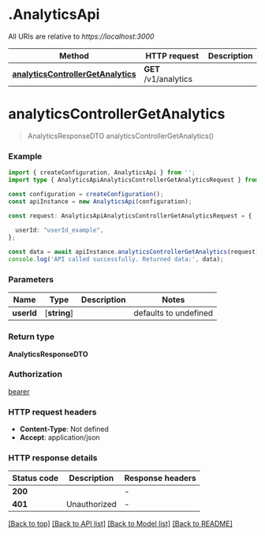 # .AnalyticsApi

All URIs are relative to *https://localhost:3000*

Method | HTTP request | Description
------------- | ------------- | -------------
[**analyticsControllerGetAnalytics**](AnalyticsApi.md#analyticsControllerGetAnalytics) | **GET** /v1/analytics | 


# **analyticsControllerGetAnalytics**
> AnalyticsResponseDTO analyticsControllerGetAnalytics()


### Example


```typescript
import { createConfiguration, AnalyticsApi } from '';
import type { AnalyticsApiAnalyticsControllerGetAnalyticsRequest } from '';

const configuration = createConfiguration();
const apiInstance = new AnalyticsApi(configuration);

const request: AnalyticsApiAnalyticsControllerGetAnalyticsRequest = {
  
  userId: "userId_example",
};

const data = await apiInstance.analyticsControllerGetAnalytics(request);
console.log('API called successfully. Returned data:', data);
```


### Parameters

Name | Type | Description  | Notes
------------- | ------------- | ------------- | -------------
 **userId** | [**string**] |  | defaults to undefined


### Return type

**AnalyticsResponseDTO**

### Authorization

[bearer](README.md#bearer)

### HTTP request headers

 - **Content-Type**: Not defined
 - **Accept**: application/json


### HTTP response details
| Status code | Description | Response headers |
|-------------|-------------|------------------|
**200** |  |  -  |
**401** | Unauthorized |  -  |

[[Back to top]](#) [[Back to API list]](README.md#documentation-for-api-endpoints) [[Back to Model list]](README.md#documentation-for-models) [[Back to README]](README.md)


